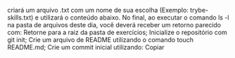 criará um arquivo .txt com um nome de sua escolha (Exemplo: trybe-skills.txt) e utilizará o conteúdo abaixo.
No final, ao executar o comando ls -l na pasta de arquivos deste dia, você deverá receber um retorno parecido com:
Retorne para a raiz da pasta de exercícios;
Inicialize o repositório com git init;
Crie um arquivo de README utilizando o comando touch README.md;
Crie um commit inicial utilizando:
Copiar



